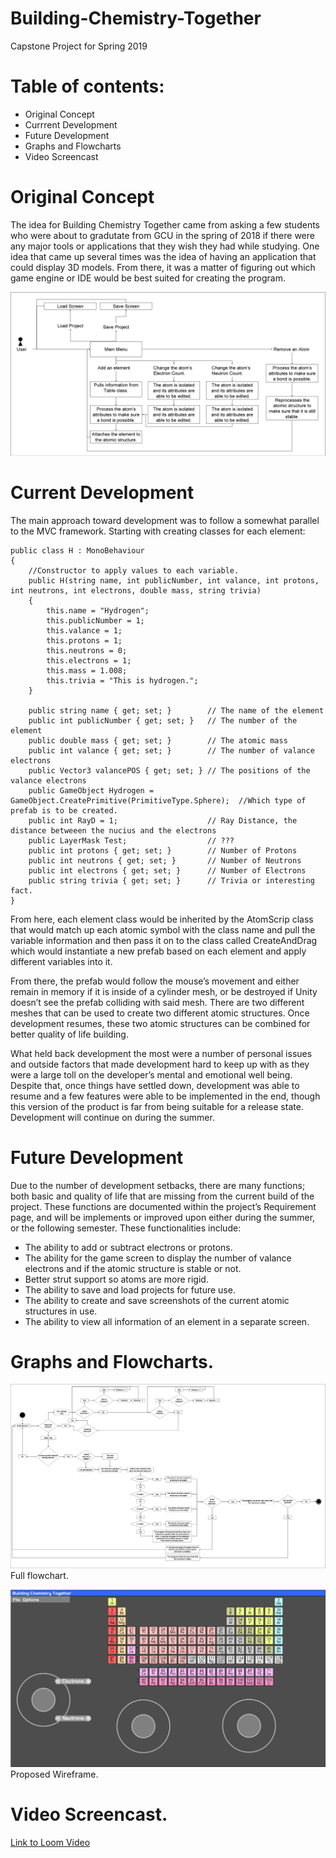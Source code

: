 # Building-Chemistry-Together
Capstone Project for Spring 2019

# Table of contents:
* Original Concept
* Currrent Development
* Future Development
* Graphs and Flowcharts
* Video Screencast


# Original Concept

The idea for Building Chemistry Together came from asking a few students who were about to gradutate from GCU in the spring of 2018 if there were any major tools or applications that they wish they had while studying. One idea that came up several times was the idea of having an application that could display 3D models. From there, it was a matter of figuring out which game engine or IDE would be best suited for creating the program.

![Site Map](/Documentation/1B.png)

# Current Development
The main approach toward development was to follow a somewhat parallel to the MVC framework. Starting with creating classes for each element: 

```
public class H : MonoBehaviour
{
    //Constructor to apply values to each variable.
    public H(string name, int publicNumber, int valance, int protons, int neutrons, int electrons, double mass, string trivia)
    {
        this.name = "Hydrogen";
        this.publicNumber = 1;
        this.valance = 1;
        this.protons = 1;
        this.neutrons = 0;
        this.electrons = 1;
        this.mass = 1.008;
        this.trivia = "This is hydrogen.";
    }
   
    public string name { get; set; }        // The name of the element
    public int publicNumber { get; set; }   // The number of the element
    public double mass { get; set; }        // The atomic mass
    public int valance { get; set; }        // The number of valance electrons
    public Vector3 valancePOS { get; set; } // The positions of the valance electrons
    public GameObject Hydrogen = GameObject.CreatePrimitive(PrimitiveType.Sphere);  //Which type of prefab is to be created.
    public int RayD = 1;                    // Ray Distance, the distance betweeen the nucius and the electrons
    public LayerMask Test;                  // ???
    public int protons { get; set; }        // Number of Protons 
    public int neutrons { get; set; }       // Number of Neutrons
    public int electrons { get; set; }      // Number of Electrons
    public string trivia { get; set; }      // Trivia or interesting fact.
}
```
From here, each element class would be inherited by the AtomScrip class that would match up each atomic symbol with the class name and pull the variable information and then pass it on to the class called CreateAndDrag which would instantiate a new prefab based on each element and apply different variables into it. 

From there, the prefab would follow the mouse’s movement and either remain in memory if it is inside of a cylinder mesh, or be destroyed if Unity doesn’t see the prefab colliding with said mesh. There are two different meshes that can be used to create two different atomic structures. Once development resumes, these two atomic structures can be combined for better quality of life building. 


What held back development the most were a number of personal issues and outside factors that made development hard to keep up with as they were a large toll on the developer’s mental and emotional well being. 
Despite that, once things have settled down, development was able to resume and a few features were able to be implemented in the end, though this version of the product is far from being suitable for a release state. Development will continue on during the summer. 

# Future Development

Due to the number of development setbacks, there are many functions; both basic and quality of life that are missing from the current build of the project. These functions are documented within the project’s Requirement page, and will be implements or improved upon either during the summer, or the following semester. 
These functionalities include:
* The ability to add or subtract electrons or protons.
* The ability for the game screen to display the number of valance electrons and if the atomic structure is stable or not.
* Better strut support so atoms are more rigid. 
* The ability to save and load projects for future use.
* The ability to create and save screenshots of the current atomic structures in use.
* The ability to view all information of an element in a separate screen. 

# Graphs and Flowcharts.


![Full Flowchart](/Documentation/2A.png)
Full flowchart.

![Wire Frame](/Documentation/3A.png)
Proposed Wireframe. 

# Video Screencast.

[Link to Loom Video](https://www.loom.com/share/d420bfd0f6ee4bd69a6c53216151c262)
